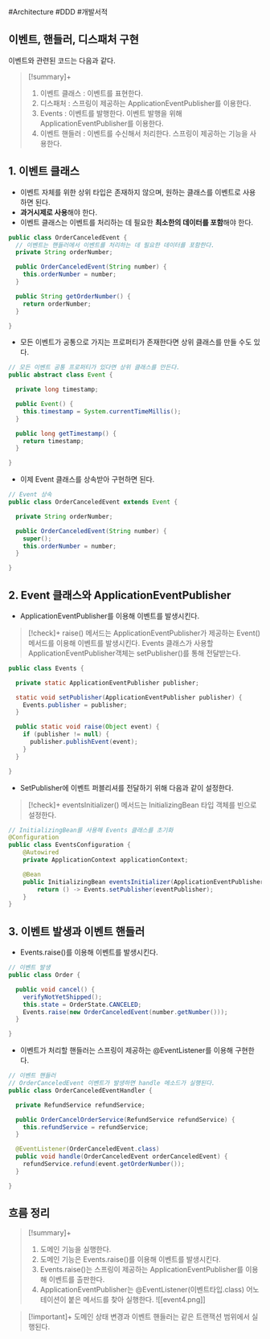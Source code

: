 #Architecture #DDD #개발서적 


## 이벤트, 핸들러, 디스패처 구현
이벤트와 관련된 코드는 다음과 같다.

> [!summary]+ 
> 1. 이벤트 클래스 : 이벤트를 표현한다.
> 2. 디스패처 : 스프링이 제공하는 ApplicationEventPublisher를 이용한다.
> 3. Events : 이벤트를 발행한다. 이벤트 발행을 위해 ApplicationEventPublisher를 이용한다.
> 4. 이벤트 핸들러 : 이벤트를 수신해서 처리한다. 스프링이 제공하는 기능을 사용한다.

## 1. 이벤트 클래스
+ 이벤트 자체를 위한 상위 타입은 존재하지 않으며, 원하는 클래스를 이벤트로 사용하면 된다.
+ **과거시제로 사용**해야 한다.
+ 이벤트 클래스는 이벤트를 처리하는 데 필요한 **최소한의 데이터를 포함**해야 한다.

```java
public class OrderCanceledEvent {
  // 이벤트는 핸들러에서 이벤트를 처리하는 데 필요한 데이터를 포함한다.
  private String orderNumber;

  public OrderCanceledEvent(String number) {
    this.orderNumber = number;
  }

  public String getOrderNumber() {
    return orderNumber;
  }

}
```

+ 모든 이벤트가 공통으로 가지는 프로퍼티가 존재한다면 상위 클래스를 만들 수도 있다.

```java
// 모든 이벤트 공통 프로퍼티가 있다면 상위 클래스를 만든다.
public abstract class Event {

  private long timestamp;

  public Event() {
    this.timestamp = System.currentTimeMillis();
  }

  public long getTimestamp() {
    return timestamp;
  }

}
```

+ 이제 Event 클래스를 상속받아 구현하면 된다.

```java
// Event 상속
public class OrderCanceledEvent extends Event {

  private String orderNumber;

  public OrderCanceledEvent(String number) {
    super();
    this.orderNumber = number;
  }

}
```

## 2. Event 클래스와 ApplicationEventPublisher
+ ApplicationEventPublisher를 이용해 이벤트를 발생시킨다.

> [!check]+ 
> raise() 메서드는 ApplicationEventPublisher가 제공하는 Event() 메서드를 이용해 이벤트를 발생시킨다. Events 클래스가 사용할ApplicationEventPublisher객체는 setPublisher()를 통해 전달받는다. 
```java
public class Events {

  private static ApplicationEventPublisher publisher;

  static void setPublisher(ApplicationEventPublisher publisher) {
    Events.publisher = publisher;
  }

  public static void raise(Object event) {
    if (publisher != null) {
      publisher.publishEvent(event);
    }
  }

}
```

+ SetPublisher에 이벤트 퍼블리셔를 전달하기 위해 다음과 같이 설정한다.
> [!check]+ 
> eventsInitializer() 메서드는 InitializingBean 타입 객체를 빈으로 설정한다.
```java
// InitializingBean를 사용해 Events 클래스를 초기화
@Configuration
public class EventsConfiguration {
	@Autowired
    private ApplicationContext applicationContext;

    @Bean
    public InitializingBean eventsInitializer(ApplicationEventPublisher eventPublisher) {
    	return () -> Events.setPublisher(eventPublisher);
    }
}
```

## 3. 이벤트 발생과 이벤트 핸들러
+ Events.raise()를 이용해 이벤트를 발생시킨다.
```java
// 이벤트 발생
public class Order {

  public void cancel() {
    verifyNotYetShipped();
    this.state = OrderState.CANCELED;
    Events.raise(new OrderCanceledEvent(number.getNumber()));
  }

}
```

+ 이벤트가 처리할 핸들러는 스프링이 제공하는 @EventListener를 이용해 구현한다.
```java
// 이벤트 핸들러
// OrderCanceledEvent 이벤트가 발생하면 handle 메소드가 실행된다.
public class OrderCanceledEventHandler {

  private RefundService refundService;

  public OrderCancelOrderService(RefundService refundService) {
    this.refundService = refundService;
  }

  @EventListener(OrderCanceledEvent.class)
  public void handle(OrderCanceledEvent orderCanceledEvent) {
    refundService.refund(event.getOrderNumber());
  }

}
```

## 흐름 정리
> [!summary]+ 
> 1. 도메인 기능을 실행한다.
> 2. 도메인 기능은 Events.raise()를 이용해 이벤트를 발생시킨다.
> 3. Events.raise()는 스프링이 제공하는 ApplicationEventPublisher를 이용해 이벤트를 출판한다.
> 4. ApplicationEventPublisher는 @EventListener(이벤트타입.class) 어노테이션이 붙은 메서드를 찾아 실행한다.
![[event4.png]]

> [!important]+ 
> 도메인 상태 변경과 이벤트 핸들러는 같은 트랜잭션 범위에서 실행된다.